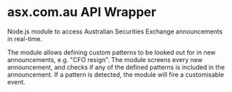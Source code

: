 # asx.com.au API Wrapper

Node.js module to access Australian Securities Exchange
announcements in real-time.

The module allows defining custom patterns to be looked out for in new
announcements, e.g. "CFO resign". The module screens every new announcement,
and checks if any of the defined patterns is included in the announcement.
If a pattern is detected, the module will fire a customisable event.